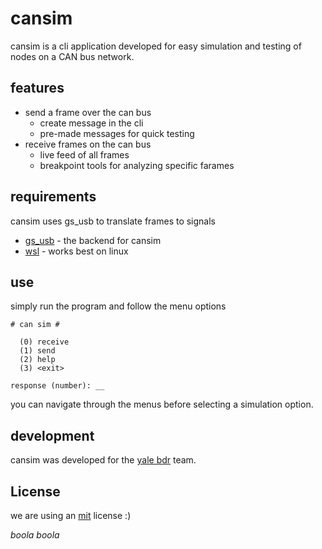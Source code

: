 # cansim

cansim is a cli application developed for easy simulation and testing of nodes on a CAN bus network.

## features

- send a frame over the can bus
  - create message in the cli
  - pre-made messages for quick testing
- receive frames on the can bus
  - live feed of all frames
  - breakpoint tools for analyzing specific farames

## requirements

cansim uses gs_usb to translate frames to signals

- [gs_usb](https://pypi.org/project/gs-usb/) - the backend for cansim
- [wsl](https://learn.microsoft.com/en-us/windows/wsl/install) - works best on linux

## use

simply run the program and follow the menu options
```
# can sim #

  (0) receive
  (1) send
  (2) help
  (3) <exit>

response (number): __
```

you can navigate through the menus before selecting a simulation option.

## development

cansim was developed for the [yale bdr](https://bulldogsracing.com) team.

## License

we are using an [mit](https://en.wikipedia.org/wiki/MIT_License) license :)

*boola boola*